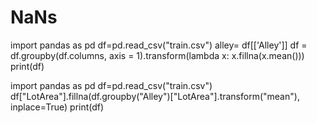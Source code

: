 # NaNs
import pandas as pd 
df=pd.read_csv("train.csv")
alley= df[['Alley']]
df = df.groupby(df.columns, axis = 1).transform(lambda x: x.fillna(x.mean()))
print(df)

import pandas as pd
df=pd.read_csv("train.csv")
df["LotArea"].fillna(df.groupby("Alley")["LotArea"].transform("mean"), inplace=True)
print(df)

